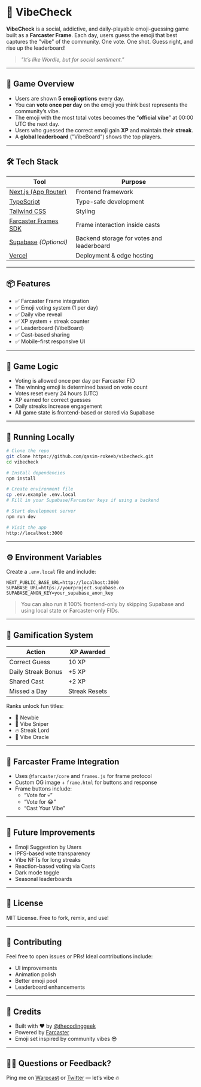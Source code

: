 
# 🎯 VibeCheck

**VibeCheck** is a social, addictive, and daily-playable emoji-guessing game built as a **Farcaster Frame**. Each day, users guess the emoji that best captures the "vibe" of the community. One vote. One shot. Guess right, and rise up the leaderboard!

> _"It’s like Wordle, but for social sentiment."_


---

## 🧠 Game Overview

- Users are shown **5 emoji options** every day.
- You can **vote once per day** on the emoji you think best represents the community’s vibe.
- The emoji with the most total votes becomes the “**official vibe**” at 00:00 UTC the next day.
- Users who guessed the correct emoji gain **XP** and maintain their **streak**.
- A **global leaderboard** ("VibeBoard") shows the top players.

---



## 🛠️ Tech Stack

| Tool | Purpose |
|------|---------|
| [Next.js (App Router)](https://nextjs.org/) | Frontend framework |
| [TypeScript](https://www.typescriptlang.org/) | Type-safe development |
| [Tailwind CSS](https://tailwindcss.com/) | Styling |
| [Farcaster Frames SDK](https://docs.farcaster.xyz/) | Frame interaction inside casts |
| [Supabase](https://supabase.com/) *(Optional)* | Backend storage for votes and leaderboard |
| [Vercel](https://vercel.com/) | Deployment & edge hosting |

---

## 📦 Features

- ✅ Farcaster Frame integration
- ✅ Emoji voting system (1 per day)
- ✅ Daily vibe reveal
- ✅ XP system + streak counter
- ✅ Leaderboard (VibeBoard)
- ✅ Cast-based sharing
- ✅ Mobile-first responsive UI

---

## 🧩 Game Logic

- Voting is allowed once per day per Farcaster FID
- The winning emoji is determined based on vote count
- Votes reset every 24 hours (UTC)
- XP earned for correct guesses
- Daily streaks increase engagement
- All game state is frontend-based or stored via Supabase


---

## 🧪 Running Locally

```bash
# Clone the repo
git clone https://github.com/qasim-rokeeb/vibecheck.git
cd vibecheck

# Install dependencies
npm install

# Create environment file
cp .env.example .env.local
# Fill in your Supabase/Farcaster keys if using a backend

# Start development server
npm run dev

# Visit the app
http://localhost:3000
```

---

## ⚙️ Environment Variables

Create a `.env.local` file and include:

```env
NEXT_PUBLIC_BASE_URL=http://localhost:3000
SUPABASE_URL=https://yourproject.supabase.co
SUPABASE_ANON_KEY=your_supabase_anon_key
```

> You can also run it 100% frontend-only by skipping Supabase and using local state or Farcaster-only FIDs.

---

## 🧠 Gamification System

| Action             | XP Awarded |
|--------------------|------------|
| Correct Guess      | 10 XP      |
| Daily Streak Bonus | +5 XP      |
| Shared Cast        | +2 XP      |
| Missed a Day       | Streak Resets |

Ranks unlock fun titles:
- 🌱 Newbie
- 🎯 Vibe Sniper
- 🔥 Streak Lord
- 🧠 Vibe Oracle

---

## 🧩 Farcaster Frame Integration

- Uses `@farcaster/core` and `frames.js` for frame protocol
- Custom OG image + `frame.html` for buttons and response
- Frame buttons include:
  - “Vote for 💀”
  - “Vote for 😂”
  - “Cast Your Vibe”

---

## 🧠 Future Improvements

- Emoji Suggestion by Users
- IPFS-based vote transparency
- Vibe NFTs for long streaks
- Reaction-based voting via Casts
- Dark mode toggle
- Seasonal leaderboards

---

## 📜 License

MIT License. Free to fork, remix, and use!

---

## 🤝 Contributing

Feel free to open issues or PRs! Ideal contributions include:
- UI improvements
- Animation polish
- Better emoji pool
- Leaderboard enhancements

---

## 🧵 Credits

- Built with ❤️ by [@thecodinggeek](https://warpcast.com/thecodinggeek)
- Powered by [Farcaster](https://www.farcaster.xyz/)
- Emoji set inspired by community vibes 😎
---

## 🙋‍♂️ Questions or Feedback?

Ping me on [Warpcast](https://warpcast.com/) or [Twitter](https://twitter.com/) — let’s vibe 🔥

```
